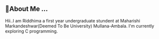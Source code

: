 ## 💫About Me ...


Hii..I am Riddhima a first year undergraduate stundent at Maharishi Markandeshwar(Deemed To Be University) Mullana-Ambala. I'm currently exploring C programming.
